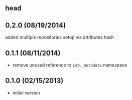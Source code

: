 ## head

## 0.2.0 (08/19/2014)

added multiple repositories setup via attributes hash

## 0.1.1 (08/11/2014)

* remove unused reference to `intu_metadata` namespace

## 0.1.0 (02/15/2013)

* initial version

